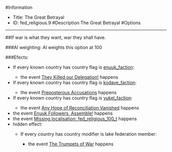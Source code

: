 #Information
 - Title: The Great Betrayal
 - ID: fed_religious.9
#Description
The Great Betrayal
#Options

___
##If war is what they want, war they shall have.

###AI weighting:
AI weights this option at 100


###Efects:<ul><li>If every known country has country flag is [enuuk_faction](../flags/enuuk_faction.md):</li><ul><li>the event [They Killed our Delegation!](../events/they_killed_our_delegation.md) happens</li></ul><li>If every known country has country flag is [kodave_faction](../flags/kodave_faction.md):</li><ul><li>the event [Preposterous Accusations](../events/preposterous_accusations.md) happens</li></ul><li>If every known country has country flag is [yukel_faction](../flags/yukel_faction.md):</li><ul><li>the event [Any Hope of Reconciliation Vanished](../events/any_hope_of_reconciliation_vanished.md) happens</li></ul><li>the event [Enuuk Followers, Assemble!](../events/enuuk_followers_assemble.md) happens</li><li>the event [Missing localisation: fed_religious_100_t](../events/missing_localisation_fed_religious_100_t.md) happens</li><li>hidden effect:</li><ul><li>If every country has country modifier is lake federation member:</li><ul><li>the event [The Trumpets of War](../events/the_trumpets_of_war.md) happens</li></ul></ul></ul>

